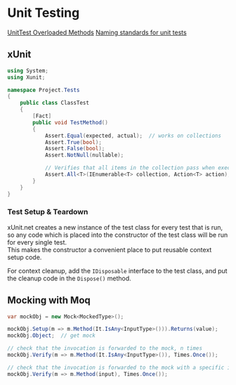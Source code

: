 # Unit Testing

[UnitTest Overloaded Methods](https://stackoverflow.com/a/5666591/8319610)
[Naming standards for unit tests](https://osherove.com/blog/2005/4/3/naming-standards-for-unit-tests.html)

## xUnit

```cs
using System;
using Xunit;

namespace Project.Tests
{
    public class ClassTest
    {
        [Fact]
        public void TestMethod()
        {
            Assert.Equal(expected, actual);  // works on collections
            Assert.True(bool);
            Assert.False(bool);
            Assert.NotNull(nullable);

            // Verifies that all items in the collection pass when executed against action
            Assert.All<T>(IEnumerable<T> collection, Action<T> action);
        }
    }
}
```

### Test Setup & Teardown

xUnit.net creates a new instance of the test class for every test that is run, so any code which is placed into the constructor of the test class will be run for every single test.  
This makes the constructor a convenient place to put reusable context setup code.

For context cleanup, add the `IDisposable` interface to the test class, and put the cleanup code in the `Dispose()` method.

## Mocking with Moq

```cs
var mockObj = new Mock<MockedType>();

mockObj.Setup(m => m.Method(It.IsAny<InputType>())).Returns(value);
mockObj.Object;  // get mock

// check that the invocation is forwarded to the mock, n times
mockObj.Verify(m => m.Method(It.IsAny<InputType>()), Times.Once());

// check that the invocation is forwarded to the mock with a specific input
mockObj.Verify(m => m.Method(input), Times.Once());
```
